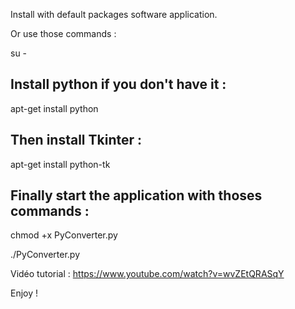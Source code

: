 Install with default packages software application.

Or use those commands :

su -

Install python if you don't have it : 
-----------------------------------

apt-get install python

Then install Tkinter : 
---------------------

apt-get install python-tk

Finally start the application with thoses commands : 
---------------------------------------------------

chmod +x PyConverter.py

./PyConverter.py

Vidéo tutorial : https://www.youtube.com/watch?v=wvZEtQRASqY

Enjoy !
